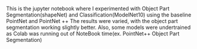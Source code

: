 This is the jupyter notebook where I experimented with Object Part Segmentation(shapeNet) and Classification(ModelNet10) using the baseline PointNet and PointNet ++
The results were varied, with the object part segmentation working slightly better.
Also, some models were undertrained as Colab was running out of NoteBook time(ex. PointNet++ Object Part Segmentation)

